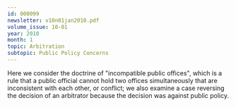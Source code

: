 ```yaml
---
id: 000099
newsletter: v10n01jan2010.pdf
volume_issue: 10-01
year: 2010
month: 1
topic: Arbitration
subtopic: Public Policy Concerns
---
```


Here we consider the doctrine of "incompatible public offices", which is a rule that a public official cannot hold two offices simultaneously that are inconsistent with each other, or conflict; we also examine a case reversing the decision of an arbitrator because the decision was against public policy.